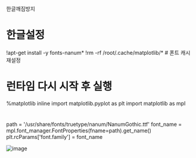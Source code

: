 한글깨짐방지

# 한글설정
!apt-get install -y fonts-nanum*
!rm -rf /root/.cache/matplotlib/* # 폰트 캐시 재설정


# 런타임 다시 시작 후 실행
%matplotlib inline
import matplotlib.pyplot as plt
import matplotlib as mpl 
#
path = '/usr/share/fonts/truetype/nanum/NanumGothic.ttf'
font_name = mpl.font_manager.FontProperties(fname=path).get_name()
plt.rcParams['font.family'] = font_name


![image](https://github.com/user-attachments/assets/21e8d05a-c7c3-4f7d-b5d2-296823465280)
